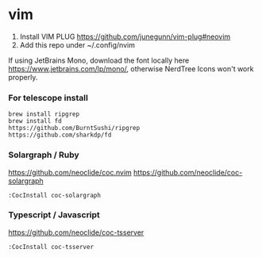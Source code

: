 # vim
1. Install VIM PLUG https://github.com/junegunn/vim-plug#neovim
2. Add this repo under ~/.config/nvim


If using JetBrains Mono, download the font locally here https://www.jetbrains.com/lp/mono/, otherwise NerdTree Icons won't work properly.
### For telescope install
```
brew install ripgrep
brew install fd
https://github.com/BurntSushi/ripgrep
https://github.com/sharkdp/fd
```

### Solargraph / Ruby 
https://github.com/neoclide/coc.nvim
https://github.com/neoclide/coc-solargraph
```
:CocInstall coc-solargraph
```

### Typescript / Javascript
https://github.com/neoclide/coc-tsserver
```
:CocInstall coc-tsserver
```
